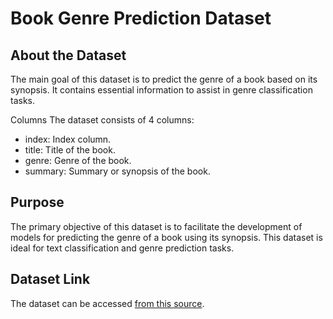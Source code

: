 # **Book Genre Prediction Dataset**

About the Dataset
--
The main goal of this dataset is to predict the genre of a book based on its synopsis. It contains essential information to assist in genre classification tasks.

Columns
The dataset consists of 4 columns:

- index: Index column.
- title: Title of the book.
- genre: Genre of the book.
- summary: Summary or synopsis of the book.

Purpose
--
The primary objective of this dataset is to facilitate the development of models for predicting the genre of a book using its synopsis. This dataset is ideal for text classification and genre prediction tasks.

Dataset Link
--
The dataset can be accessed [from this source](https://www.kaggle.com/datasets/athu1105/book-genre-prediction).
